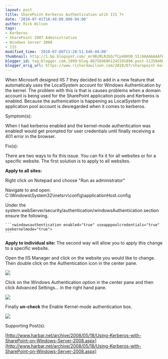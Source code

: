 ```yaml
---
layout: post
title: SharePoint Kerberos Authentication wtih IIS 7+
date: '2010-07-01T18:48:00.006-04:00'
author: Rick Wilson
tags:
- Kerberos
- SharePoint 2007 Administration
- Windows Server 2008
- IIS
modified_time: '2010-07-08T11:28:51.646-04:00'
thumbnail: http://1.bp.blogspot.com/_mr9BzRLR2GQ/TCp48KO0_5I/AAAAAAAAFBg/vmIcS5fCqK8/s72-c/Kerberos1.jpg
blogger_id: tag:blogger.com,1999:blog-8675696861245191896.post-5135840657633662697
blogger_orig_url: https://www.richardawilson.com/2010/07/sharepoint-kerberos-authentication-wtih.html
---
```



When Microsoft designed IIS 7 they decided to add in a new feature that automaticaly uses the LocalSystem account for Windows Authentication by the kernel.  The problem with this is that is causes problems when a domain account is being used for the SharePoint applicaiton pools and Kerberos is enabled.  Because the authenication is happening as LocalSystem the application pool account is desregarded when it comes to kerberos.

Symptom(s):

When I had kerberos enabled and the kernel-mode authentication was enabledI would get prompted for user credentials until finally receiving a 401 error in the browser.

Fix(s):

There are two ways to fix this issue.  You can fix it for all websites or for a specific website.  The first solution is to apply to all websites.

**Apply to all sites:**

Right click on Notepad and choose "Run as administrator"

Navigate to and open: C:\Windows\System32\inetsrv\config\applicationHost.config

Under the system.webServer/security/authentication/windowsAuthentication section ensure the following.

    ```<windowsauthentication enabled="true" useapppoolcredentials="true" usekernelmode="true">
    ```

**Apply to individual site:**
The second way will allow you to apply this change to a specific website.

Open the IIS Manager and click on the website you would like to change.  Then double click on the Authentication icon in the center pane.

[![](http://1.bp.blogspot.com/_mr9BzRLR2GQ/TCp48KO0_5I/AAAAAAAAFBg/vmIcS5fCqK8/s400/Kerberos1.jpg)](http://1.bp.blogspot.com/_mr9BzRLR2GQ/TCp48KO0_5I/AAAAAAAAFBg/vmIcS5fCqK8/s1600/Kerberos1.jpg)

Click on the Windows Authentication option in the center pane and then click Advanced Settings... in the right hand pane.

[![](http://4.bp.blogspot.com/_mr9BzRLR2GQ/TCp4-lmVMJI/AAAAAAAAFBo/uk3sBjHzNCE/s400/Kerberos2.jpg)](http://4.bp.blogspot.com/_mr9BzRLR2GQ/TCp4-lmVMJI/AAAAAAAAFBo/uk3sBjHzNCE/s1600/Kerberos2.jpg)

Finally **un-check** the Enable Kernel-mode authentication box.

[![](http://3.bp.blogspot.com/_mr9BzRLR2GQ/TCp5B13flTI/AAAAAAAAFBw/WlXU4kjQngg/s320/Kerberos3.jpg)](http://3.bp.blogspot.com/_mr9BzRLR2GQ/TCp5B13flTI/AAAAAAAAFBw/WlXU4kjQngg/s1600/Kerberos3.jpg)

Supporting Post(s):

[http://www.harbar.net/archive/2008/05/18/Using-Kerberos-with-SharePoint-on-Windows-Server-2008.aspx](http://www.harbar.net/archive/2008/05/18/Using-Kerberos-with-SharePoint-on-Windows-Server-2008.aspx)

